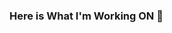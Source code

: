 ### Here is What I'm Working ON 👋

<!--
**Abdilamir/Abdilamir** is a ✨ _special_ ✨ repository because its `README.md` (this file) appears on your GitHub profile.

Here are some ideas to get you started:

- 🔭 I’m currently working on ... Next.JS
- 🌱 I’m currently learning ... React, Solidity, Javasript, Smart Contracts, Tokens, NFT's
- 👯 I’m looking to collaborate on ...
- 💬 Ask me about ... Anything
- 📫 How to reach me: ... Abdialamir.com
- 😄 Pronouns: ... He/Him

-->
